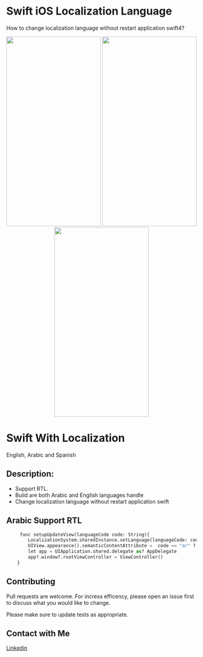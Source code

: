 # Swift iOS Localization Language
How to change localization language without restart application swift4?

<p align="center">
  <img width="250" height="500" src="https://i.imgur.com/Xr9KGde.png">
  <img width="250" height="500" src="https://i.imgur.com/RUKXaWg.png">
  <img width="250" height="500" src="https://i.imgur.com/gu05afB.png"> 
</p>


# Swift With Localization 

English, Arabic and Spanish

## Description:

* Support RTL.
* Build are both Arabic and English languages handle
* Change localization language without restart application swift

## Arabic Support RTL

```python
     func setupUpdateView(languageCode code: String){
        LocalizationSystem.sharedInstance.setLanguage(languageCode: code)
        UIView.appearance().semanticContentAttribute =  code == "ar" ? .forceRightToLeft :  .forceLeftToRight
        let app = UIApplication.shared.delegate as? AppDelegate
        app?.window?.rootViewController = ViewController()
    }
```

## Contributing
Pull requests are welcome. For incress efficency, please open an issue first to discuss what you would like to change.

Please make sure to update tests as appropriate.


## Contact with Me
[Linkedin](https://www.linkedin.com/in/nazmulkp/)
